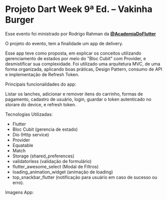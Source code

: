 # Projeto Dart Week 9ª Ed. – Vakinha Burger

Esse evento foi ministrado por Rodrigo Rahman da **[@AcademiaDoFlutter](https://academiadoflutter.com.br/)**

O projeto do evento, tem a finalidade um app de delivery.<br/>

Esse app teve como proposta, em explicar os conceitos utilizando gerenciamento de estados por meio do "Bloc Cubit" com Provider, e desmistificar sua complexidade.
Foi utilizado uma arquitetura MVC, de uma forma organizada, aplicando boas práticas, Design Pattern, consumo de API e implementação de Refresh Token. <br/>

Principais funcionalidades do app: <br/>

Listar os lanches, adicionar e remover itens do carrinho, formas de pagamento, cadastro de usuário, login, guardar o token autenticado no storare do device, e refresh token. <br/>

Tecnologias Utilizadas: <br/>

* Flutter
* Bloc Cubit (gerencia de estado)
* Dio (Http service)
* Provider
* Equatable
* Match
* Storage (shared_preferences)
* validatorless (validação de formulário)
* flutter_awesome_select (Modal de Filtros)
* loading_animation_widget (animação de loading)
* top_snackbar_flutter (notificação para usuário em caso de sucesso ou erro).

Imagens App:
